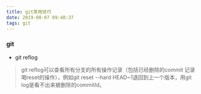 ```yaml
---
title: git常用技巧
date: 2019-08-07 09:48:37
tags: git
---
```


### git

- git reflog

> git reflog可以查看所有分支的所有操作记录（包括已经删除的commit 记录喝reset的操作），例如git reset --hard HEAD~1退回到上一个版本，用git log是看不出来被删除的commitId。